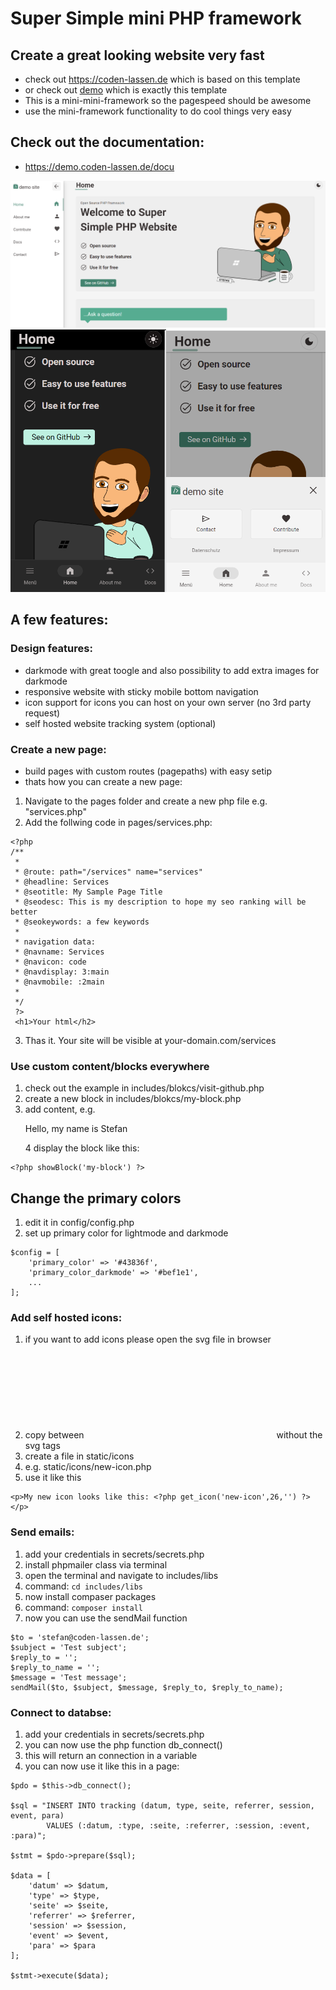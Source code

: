 # Super Simple mini PHP framework

## Create a great looking website very fast
- check out https://coden-lassen.de which is based on this template
- or check out [demo](https://demo.coden-lassen.de) which is exactly this template
- This is a mini-mini-framework so the pagespeed should be awesome
- use the mini-framework functionality to do cool things very easy

## Check out the documentation:
- https://demo.coden-lassen.de/docu

![My Image](static/img/screenshot1.png)
![My Image](static/img/screenshot2.png)

## A few features:

### Design features:
- darkmode with great toogle and also possibility to add extra images for darkmode
- responsive website with sticky mobile bottom navigation
- icon support for icons you can host on your own server (no 3rd party request)
- self hosted website tracking system (optional)

### Create a new page:
- build pages with custom routes (pagepaths) with easy setip
- thats how you can create a new page:
1. Navigate to the pages folder and create a new php file e.g. "services.php"
2. Add the follwing code in pages/services.php:
```
<?php
/**
 * 
 * @route: path="/services" name="services"
 * @headline: Services
 * @seotitle: My Sample Page Title
 * @seodesc: This is my description to hope my seo ranking will be better
 * @seokeywords: a few keywords
 * 
 * navigation data:
 * @navname: Services
 * @navicon: code
 * @navdisplay: 3:main
 * @navmobile: :2main
 * 
 */
 ?>
 <h1>Your html</h2>
```
3. Thas it. Your site will be visible at your-domain.com/services

### Use custom content/blocks everywhere

1. check out the example in includes/blokcs/visit-github.php
2. create a new block in includes/blokcs/my-block.php
3. add content, e.g. <p>Hello, my name is Stefan</p>
4 display the block like this:
```  
<?php showBlock('my-block') ?>
```

## Change the primary colors
1. edit it in config/config.php
2. set up primary color for lightmode and darkmode
```
$config = [
    'primary_color' => '#43836f',
    'primary_color_darkmode' => '#bef1e1',
    ...
];
```

### Add self hosted icons:
1. if you want to add icons please open the svg file in browser
2. copy between <svg></svg> without the svg tags
3. create a file in static/icons
4. e.g. static/icons/new-icon.php
5. use it like this
```
<p>My new icon looks like this: <?php get_icon('new-icon',26,'') ?></p>
```

### Send emails:
1. add your credentials in secrets/secrets.php
2. install phpmailer class via terminal
3. open the terminal and navigate to includes/libs
4. command: `cd includes/libs`
5. now install compaser packages
6. command: `composer install`
7. now you can use the sendMail function
```
$to = 'stefan@coden-lassen.de';
$subject = 'Test subject';
$reply_to = '';
$reply_to_name = '';
$message = 'Test message';
sendMail($to, $subject, $message, $reply_to, $reply_to_name);
```

### Connect to databse:
1. add your credentials in secrets/secrets.php
2. you can now use the php function db_connect()
3. this will return an connection in a variable
4. you can now use it like this in a page:

```
$pdo = $this->db_connect();

$sql = "INSERT INTO tracking (datum, type, seite, referrer, session, event, para) 
        VALUES (:datum, :type, :seite, :referrer, :session, :event, :para)";

$stmt = $pdo->prepare($sql);

$data = [
    'datum' => $datum,
    'type' => $type,
    'seite' => $seite,
    'referrer' => $referrer,
    'session' => $session,
    'event' => $event,
    'para' => $para
];

$stmt->execute($data);
```